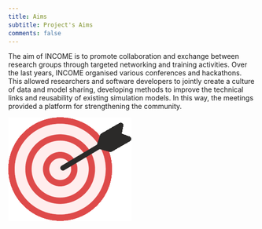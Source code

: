 ```yaml
---
title: Aims
subtitle: Project's Aims
comments: false
---
```



The aim of INCOME is to promote collaboration and exchange between research groups through targeted networking and training activities. Over the last years, INCOME organised various conferences and hackathons. This allowed researchers and software developers to jointly create a culture of data and model sharing, developing methods to improve the technical links and reusability of existing simulation models. In this way, the meetings provided a platform for strengthening the community.


![BMBF logo](/img/aim.png)


